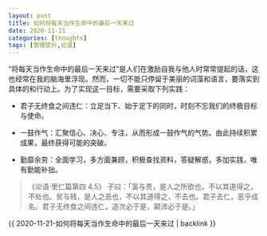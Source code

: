 ```yaml
---
layout: post
title: 如何将每天当作生命中的最后一天来过
date: 2020-11-21
categories: [thoughts]
tags: [管理提升,论语]
---
```


“将每天当作生命中的最后一天来过”是人们在激励自我与他人时常常提起的话，这也经常在我的脑海里浮现。然而，一切不能只停留于美丽的词藻和语言，要落实到具体的和行动上。为了实现这一目标，需要采取下列实践：

* 君子无终食之间违仁：立足当下、始于足下的同时，时刻不忘我们的终极目标与使命。

* 一鼓作气：汇聚信心、决心、专注，从而形成一鼓作气的气势。由此持续积累成果，最终获得可能的突破。

* 勤靡余劳：全面学习，多方面兼顾，积极查找资料，答疑解惑，多加实践，唯有勤能补拙。

> 《论语·里仁篇第四 4.5》 子曰：「富与贵，是人之所欲也，不以其道得之，不处也。贫与贱，是人之恶也，不以其道得之，不去也。君子去仁，恶乎成名。君子无终食之间违仁，造次必于是，颠沛必于是。」

{{ 2020-11-21-如何将每天当作生命中的最后一天来过 | backlink }}
